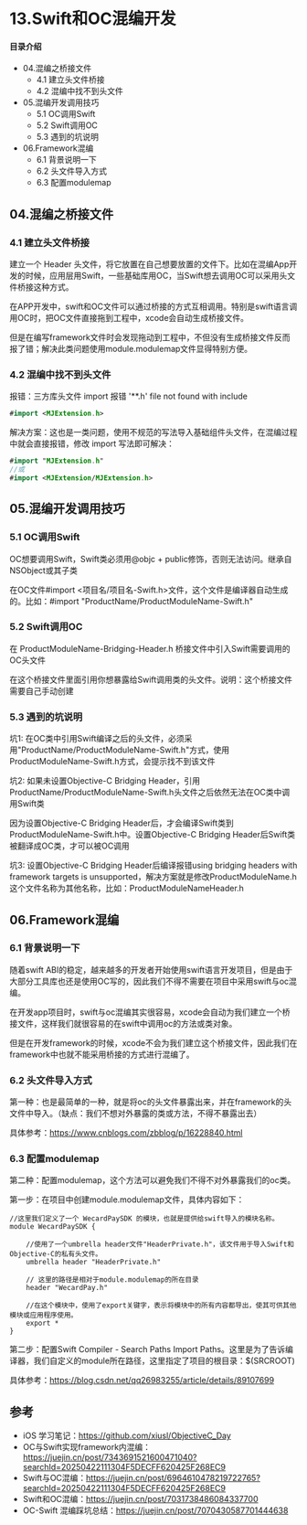# 13.Swift和OC混编开发
#### 目录介绍
- 04.混编之桥接文件
  - 4.1 建立头文件桥接
  - 4.2 混编中找不到头文件
- 05.混编开发调用技巧
  - 5.1 OC调用Swift
  - 5.2 Swift调用OC
  - 5.3 遇到的坑说明
- 06.Framework混编
  - 6.1 背景说明一下
  - 6.2 头文件导入方式
  - 6.3 配置modulemap

## 04.混编之桥接文件

### 4.1 建立头文件桥接

建立一个 Header 头文件，将它放置在自己想要放置的文件下。比如在混编App开发的时候，应用层用Swift，一些基础库用OC，当Swift想去调用OC可以采用头文件桥接这种方式。

在APP开发中，swift和OC文件可以通过桥接的方式互相调用。特别是swift语言调用OC时，把OC文件直接拖到工程中，xcode会自动生成桥接文件。

但是在编写framework文件时会发现拖动到工程中，不但没有生成桥接文件反而报了错；解决此类问题使用module.modulemap文件显得特别方便。

### 4.2 混编中找不到头文件

报错：三方库头文件 import 报错 '**.h' file not found with  include

```swift
#import <MJExtension.h>
```

解决方案：这也是一类问题，使用不规范的写法导入基础组件头文件，在混编过程中就会直接报错，修改 import 写法即可解决：

```swift
#import "MJExtension.h"
//或
#import <MJExtension/MJExtension.h>
```

## 05.混编开发调用技巧

### 5.1 OC调用Swift

OC想要调用Swift，Swift类必须用@objc + public修饰，否则无法访问。继承自NSObject或其子类

在OC文件#import <项目名/项目名-Swift.h>文件，这个文件是编译器自动生成的。比如：#import "ProductName/ProductModuleName-Swift.h"

### 5.2 Swift调用OC

在 ProductModuleName-Bridging-Header.h 桥接文件中引入Swift需要调用的OC头文件

在这个桥接文件里面引用你想暴露给Swift调用类的头文件。说明：这个桥接文件需要自己手动创建

### 5.3 遇到的坑说明

坑1: 在OC类中引用Swift编译之后的头文件，必须采用"ProductName/ProductModuleName-Swift.h"方式，使用ProductModuleName-Swift.h方式，会提示找不到该文件

坑2: 如果未设置Objective-C Bridging Header，引用ProductName/ProductModuleName-Swift.h头文件之后依然无法在OC类中调用Swift类

因为设置Objective-C Bridging Header后，才会编译Swift类到ProductModuleName-Swift.h中。设置Objective-C Bridging Header后Swift类被翻译成OC类，才可以被OC调用

坑3: 设置Objective-C Bridging Header后编译报错using bridging headers with framework targets is unsupported，解决方案就是修改ProductModuleName.h这个文件名称为其他名称，比如：ProductModuleNameHeader.h

## 06.Framework混编

### 6.1 背景说明一下

随着swift ABI的稳定，越来越多的开发者开始使用swift语言开发项目，但是由于大部分工具库也还是使用OC写的，因此我们不得不需要在项目中采用swift与oc混编。

在开发app项目时，swift与oc混编其实很容易，xcode会自动为我们建立一个桥接文件，这样我们就很容易的在swift中调用oc的方法或类对象。

但是在开发framework的时候，xcode不会为我们建立这个桥接文件，因此我们在framework中也就不能采用桥接的方式进行混编了。

### 6.2 头文件导入方式

第一种：也是最简单的一种，就是将oc的头文件暴露出来，并在framework的头文件中导入。（缺点：我们不想对外暴露的类或方法，不得不暴露出去）

具体参考：https://www.cnblogs.com/zbblog/p/16228840.html

### 6.3 配置modulemap

第二种：配置modulemap，这个方法可以避免我们不得不对外暴露我们的oc类。

第一步：在项目中创建module.modulemap文件，具体内容如下：

```
//这里我们定义了一个 WecardPaySDK 的模块，也就是提供给swift导入的模块名称。
module WecardPaySDK {
    
    //使用了一个umbrella header文件"HeaderPrivate.h"，该文件用于导入Swift和Objective-C的私有头文件。
    umbrella header "HeaderPrivate.h"

    // 这里的路径是相对于module.modulemap的所在目录
    header "WecardPay.h"
    
    //在这个模块中，使用了export关键字，表示将模块中的所有内容都导出，使其可供其他模块或应用程序使用。
    export *
}
```

第二步：配置Swift Compiler - Search Paths  Import Paths。这里是为了告诉编译器，我们自定义的module所在路径，这里指定了项目的根目录：$(SRCROOT)

具体参考：https://blog.csdn.net/qq26983255/article/details/89107699



## 参考

- iOS 学习笔记：https://github.com/xiusl/ObjectiveC_Day
- OC与Swift实现framework内混编：https://juejin.cn/post/7343691521600471040?searchId=20250422111304F5DECFF620425F268EC9
- Swift与OC混编：https://juejin.cn/post/6964610478219722765?searchId=20250422111304F5DECFF620425F268EC9
- Swift和OC混编：https://juejin.cn/post/7031738486084337700
- OC-Swift 混编踩坑总结：https://juejin.cn/post/7070430587701444638